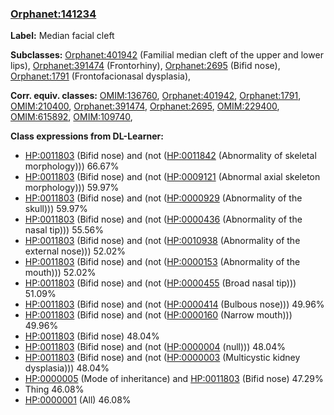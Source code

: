 
### [Orphanet:141234](http://www.orpha.net/ORDO/Orphanet_141234)
**Label:** Median facial cleft

**Subclasses:** [Orphanet:401942](http://www.orpha.net/ORDO/Orphanet_401942) (Familial median cleft of the upper and lower lips), [Orphanet:391474](http://www.orpha.net/ORDO/Orphanet_391474) (Frontorhiny), [Orphanet:2695](http://www.orpha.net/ORDO/Orphanet_2695) (Bifid nose), [Orphanet:1791](http://www.orpha.net/ORDO/Orphanet_1791) (Frontofacionasal dysplasia), 

**Corr. equiv. classes:** [OMIM:136760](http://purl.obolibrary.org/obo/OMIM_136760), [Orphanet:401942](http://www.orpha.net/ORDO/Orphanet_401942), [Orphanet:1791](http://www.orpha.net/ORDO/Orphanet_1791), [OMIM:210400](http://purl.obolibrary.org/obo/OMIM_210400), [Orphanet:391474](http://www.orpha.net/ORDO/Orphanet_391474), [Orphanet:2695](http://www.orpha.net/ORDO/Orphanet_2695), [OMIM:229400](http://purl.obolibrary.org/obo/OMIM_229400), [OMIM:615892](http://purl.obolibrary.org/obo/OMIM_615892), [OMIM:109740](http://purl.obolibrary.org/obo/OMIM_109740), 

**Class expressions from DL-Learner:**

- [HP:0011803](http://purl.obolibrary.org/obo/HP_0011803) (Bifid nose) and (not ([HP:0011842](http://purl.obolibrary.org/obo/HP_0011842) (Abnormality of skeletal morphology))) 66.67%
- [HP:0011803](http://purl.obolibrary.org/obo/HP_0011803) (Bifid nose) and (not ([HP:0009121](http://purl.obolibrary.org/obo/HP_0009121) (Abnormal axial skeleton morphology))) 59.97%
- [HP:0011803](http://purl.obolibrary.org/obo/HP_0011803) (Bifid nose) and (not ([HP:0000929](http://purl.obolibrary.org/obo/HP_0000929) (Abnormality of the skull))) 59.97%
- [HP:0011803](http://purl.obolibrary.org/obo/HP_0011803) (Bifid nose) and (not ([HP:0000436](http://purl.obolibrary.org/obo/HP_0000436) (Abnormality of the nasal tip))) 55.56%
- [HP:0011803](http://purl.obolibrary.org/obo/HP_0011803) (Bifid nose) and (not ([HP:0010938](http://purl.obolibrary.org/obo/HP_0010938) (Abnormality of the external nose))) 52.02%
- [HP:0011803](http://purl.obolibrary.org/obo/HP_0011803) (Bifid nose) and (not ([HP:0000153](http://purl.obolibrary.org/obo/HP_0000153) (Abnormality of the mouth))) 52.02%
- [HP:0011803](http://purl.obolibrary.org/obo/HP_0011803) (Bifid nose) and (not ([HP:0000455](http://purl.obolibrary.org/obo/HP_0000455) (Broad nasal tip))) 51.09%
- [HP:0011803](http://purl.obolibrary.org/obo/HP_0011803) (Bifid nose) and (not ([HP:0000414](http://purl.obolibrary.org/obo/HP_0000414) (Bulbous nose))) 49.96%
- [HP:0011803](http://purl.obolibrary.org/obo/HP_0011803) (Bifid nose) and (not ([HP:0000160](http://purl.obolibrary.org/obo/HP_0000160) (Narrow mouth))) 49.96%
- [HP:0011803](http://purl.obolibrary.org/obo/HP_0011803) (Bifid nose) 48.04%
- [HP:0011803](http://purl.obolibrary.org/obo/HP_0011803) (Bifid nose) and (not ([HP:0000004](http://purl.obolibrary.org/obo/HP_0000004) (null))) 48.04%
- [HP:0011803](http://purl.obolibrary.org/obo/HP_0011803) (Bifid nose) and (not ([HP:0000003](http://purl.obolibrary.org/obo/HP_0000003) (Multicystic kidney dysplasia))) 48.04%
- [HP:0000005](http://purl.obolibrary.org/obo/HP_0000005) (Mode of inheritance) and [HP:0011803](http://purl.obolibrary.org/obo/HP_0011803) (Bifid nose) 47.29%
- Thing 46.08%
- [HP:0000001](http://purl.obolibrary.org/obo/HP_0000001) (All) 46.08%


